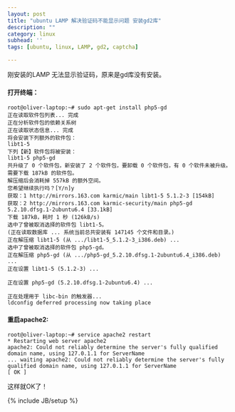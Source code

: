 ```yaml
---
layout: post
title: "ubuntu LAMP 解决验证码不能显示问题 安装gd2库"
description: ""
category: linux
subhead: ''
tags: [ubuntu, linux, LAMP, gd2, captcha]

---
```


刚安装的LAMP 无法显示验证码，原来是gd库没有安装。

#### 打开终端：
 
    root@oliver-laptop:~# sudo apt-get install php5-gd
    正在读取软件包列表... 完成
    正在分析软件包的依赖关系树
    正在读取状态信息... 完成
    将会安装下列额外的软件包：
    libt1-5
    下列【新】软件包将被安装：
    libt1-5 php5-gd
    共升级了 0 个软件包，新安装了 2 个软件包，要卸载 0 个软件包，有 0 个软件未被升级。
    需要下载 187kB 的软件包。
    解压缩后会消耗掉 557kB 的额外空间。
    您希望继续执行吗？[Y/n]y
    获取：1 http://mirrors.163.com karmic/main libt1-5 5.1.2-3 [154kB]
    获取：2 http://mirrors.163.com karmic-security/main php5-gd 5.2.10.dfsg.1-2ubuntu6.4 [33.1kB]
    下载 187kB，耗时 1 秒 (126kB/s)
    选中了曾被取消选择的软件包 libt1-5。
    (正在读取数据库 ... 系统当前总共安装有 147145 个文件和目录。)
    正在解压缩 libt1-5 (从 .../libt1-5_5.1.2-3_i386.deb) ...
    选中了曾被取消选择的软件包 php5-gd。
    正在解压缩 php5-gd (从 .../php5-gd_5.2.10.dfsg.1-2ubuntu6.4_i386.deb) ...
    正在设置 libt1-5 (5.1.2-3) ...
    
    正在设置 php5-gd (5.2.10.dfsg.1-2ubuntu6.4) ...
    
    正在处理用于 libc-bin 的触发器...
    ldconfig deferred processing now taking place
 
 
#### 重启apache2:

    root@oliver-laptop:~# service apache2 restart
    * Restarting web server apache2
    apache2: Could not reliably determine the server's fully qualified domain name, using 127.0.1.1 for ServerName
    ... waiting apache2: Could not reliably determine the server's fully qualified domain name, using 127.0.1.1 for ServerName
    [ OK ]

这样就OK了！

{% include JB/setup %}